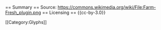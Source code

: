 == Summary ==
Source: https://commons.wikimedia.org/wiki/File:Farm-Fresh_plugin.png
== Licensing ==
{{cc-by-3.0}}

[[Category:Glyphs]]
